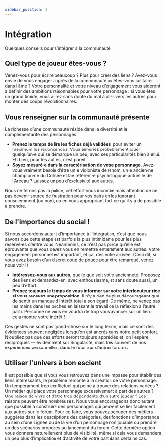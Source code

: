 ```yaml
---
sidebar_position: 2
---
```


# Intégration

Quelques conseils pour s’intégrer à la communauté.

## Quel type de joueur êtes-vous ?

Venez-vous pour écrire beaucoup ? Plus pour créer des liens ? Avez-vous envie de vous engager auprès de la communauté ou êtes-vous solitaire dans l’âme ? Votre personnalité et votre niveau d’engagement vous aideront à définir des ambitions raisonnables pour votre personnage : si vous êtes un grand timide, vous aurez sans doute du mal à aller vers les autres pour monter des coups révolutionnaires.

## Vous renseigner sur la communauté présente

La richesse d’une communauté réside dans la diversité et la complémentarité des personnages.

- **Prenez le temps de lire les fiches déjà validées**, pour éviter un maximum les redondances. Vous aimeriez probablement jouer quelqu’un·e qui se démarque un peu, avec ses particularités bien à ellui. Eh bien, pour les autres, c’est pareil.
- **Soyez mesuré·e dans la caractérisation de votre personnage.** Avez-vous vraiment besoin d’être un·e violoniste de renom, un·e ancien·ne champion·ne du Colisée et lae référent·e psychologique actuel·le de l’Arceau ? Laissez un peu d’exclusivité aux autres.

Nous ne ferons pas la police, cet effort vous incombe mais attention de ne pas devenir source de frustration pour vos pairs en les ignorant consciemment (ou non), ou en vous appropriant tout ce qu'il y a de possible à prendre.

## De l'importance du social !

Si nous accordons autant d’importance à l’intégration, c’est que nous savons que cette étape est parfois la plus intimidante pour les plus réservé·es d’entre vous. Néanmoins, ce n’est pas parce qu’elle est éprouvante que vous devez vous en remettre entièrement aux autres. Votre engagement personnel est important, et ça, dès votre arrivée. (Ceci dit, si vous avez besoin d’un discret coup de pouce pour être remarqué, venez nous voir !)

- **Intéressez-vous aux autres**, quelle que soit votre ancienneté. Proposez des liens et demandez-en, avec enthousiasme, et sans doute aussi, un peu d’effort.
- **Prenez toujours le temps de vous informer sur votre interlocuteur·rice si vous recevez une proposition**. Il n’y a rien de plus décourageant que de sentir un manque d’intérêt total à son égard. De même, ne venez pas les mains dans les poches en laissant le travail de la réflexion à l’autre parti. Personne ne vous en voudra de trop vous avancer sur un lien : cela montre votre intérêt !

Ces gestes ne sont pas grand-chose sur le long terme, mais ce sont des évidences souvent négligées lorsqu’on est ancrés dans notre petit confort. N’oubliez pas que ces efforts seront toujours appréciés et, on l’espère, réciproqués — évidemment sur Singularité, mais très souvent de nos expériences personnelles, dans le futur sur d’autres forums.

## Utiliser l'univers à bon escient

Il est possible que si vous vous retrouvez dans une impasse pour établir des liens intéressants, le problème remonte à la création de votre personnage.
Un tempérament trop conflictuel qui peine à trouver des relations variées ? Un métier qui place votre personnage excessivement à part des autres ? Une raison de vivre et d’être trop dépendante d’un autre joueur ? Les raisons peuvent être nombreuses. Nous vous encourageons donc autant que possible à construire des personnages qui peuvent se lier facilement aux autres sur le forum. Pour ce faire, vous pouvez occuper des métiers suggérés dans les descriptions des catégories, des fonctions d’importance au sein d’une Lignée ou de la vie d’un personnage non jouable ou prendre un des scénarios proposés au lancement du forum. Cette dernière option vous donnera naturellement plus de visibilité, même si cela vous demandera un peu plus d’implication et d’activité de votre part dans certains cas.